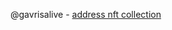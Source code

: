 @gavrisalive - [address nft collection](https://testnet.getgems.io/collection/EQBmF1pzPy_teT0gEp_oD2mnJnRnEe5ZqVv7r4N2V440Gpbg)